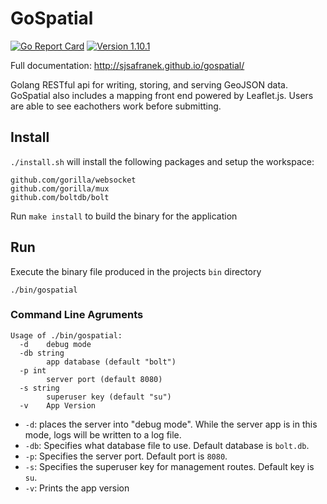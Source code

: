 # GoSpatial
[![Go Report Card](https://goreportcard.com/badge/github.com/sjsafranek/gospatial)](https://goreportcard.com/report/github.com/sjsafranek/gospatial)
[![Version 1.10.1](https://img.shields.io/badge/version-2.1-brightgreen.svg)](http://sjsafranek.github.io/gospatial/)

Full documentation: http://sjsafranek.github.io/gospatial/

Golang RESTful api for writing, storing, and serving GeoJSON data. GoSpatial also includes a mapping front end powered by Leaflet.js. Users are able to see eachothers work before submitting.


## Install
``./install.sh`` will install the following packages and setup the workspace:

	github.com/gorilla/websocket
	github.com/gorilla/mux
	github.com/boltdb/bolt

Run ``make install`` to build the binary for the application


## Run
Execute the binary file produced in the projects `bin` directory

 	./bin/gospatial


### Command Line Agruments

	Usage of ./bin/gospatial:
	  -d	debug mode
	  -db string
	    	app database (default "bolt")
	  -p int
	    	server port (default 8080)
	  -s string
	    	superuser key (default "su")
	  -v	App Version

 - `-d`: places the server into "debug mode". While the server app is in this mode, logs will be written to a log file.
 - `-db`: Specifies what database file to use. Default database is `bolt.db`.
 - `-p`: Specifies the server port. Default port is `8080`.
 - `-s`: Specifies the superuser key for management routes. Default key is `su`.
 - `-v`: Prints the app version

